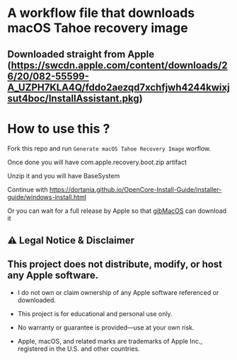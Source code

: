 # A workflow file that downloads macOS Tahoe recovery image 

## Downloaded straight  from Apple (https://swcdn.apple.com/content/downloads/26/20/082-55599-A_UZPH7KLA4Q/fddo2aezqd7xchfjwh4244kwixjsut4boc/InstallAssistant.pkg) 


# How to use this ?

Fork this repo and run `Generate macOS Tahoe Recovery Image` worflow.

Once done you will have com.apple.recovery.boot.zip artifact 

Unzip it and you will have BaseSystem

Continue with https://dortania.github.io/OpenCore-Install-Guide/installer-guide/windows-install.html


Or you can wait for a full release by Apple so that [gibMacOS](https://github.com/corpnewt/gibMacOS) can download it


## ⚠️ Legal Notice & Disclaimer
## This project does not distribute, modify, or host any Apple software.

- I do not own or claim ownership of any Apple software referenced or downloaded.

- This project is for educational and personal use only.

- No warranty or guarantee is provided—use at your own risk.

- Apple, macOS, and related marks are trademarks of Apple Inc., registered in the U.S. and other countries.

